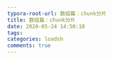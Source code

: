 ```yaml
---
typora-root-url: 数组篇：chunk分片
title: 数组篇：chunk分片
date: 2020-05-24 14:50:18
tags:
categories: loadsh
comments: true
---
```


